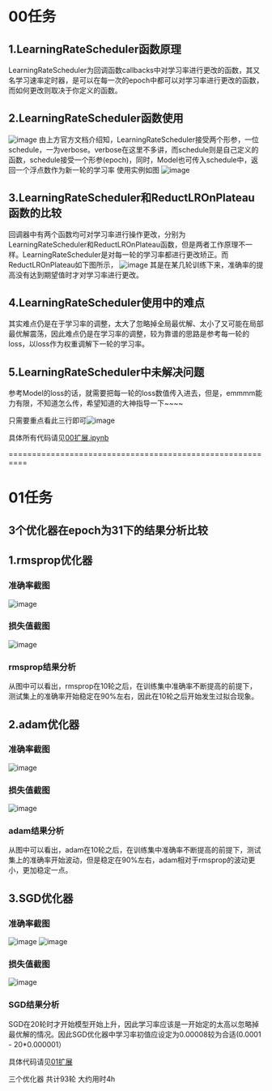 # 00任务
## 1.LearningRateScheduler函数原理
LearningRateScheduler为回调函数callbacks中对学习率进行更改的函数，其又名学习速率定时器，是可以在每一次的epoch中都可以对学习率进行更改的函数，而如何更改则取决于你定义的函数。

## 2.LearningRateScheduler函数使用
![image](https://user-images.githubusercontent.com/50792908/67015870-cd30ee80-f129-11e9-9381-028cd1908f7f.png)
由上方官方文档介绍知，LearningRateScheduler接受两个形参，一位schedule，一为verbose。verbose在这里不多讲，而schedule则是自己定义的函数，schedule接受一个形参(epoch)，同时，Model也可传入schedule中，返回一个浮点数作为新一轮的学习率
使用实例如图
![image](https://user-images.githubusercontent.com/50792908/67016344-a32bfc00-f12a-11e9-8401-9d1046cd1015.png)

## 3.LearningRateScheduler和ReductLROnPlateau函数的比较
回调器中有两个函数均可对学习率进行操作更改，分别为LearningRateScheduler和ReductLROnPlateau函数，但是两者工作原理不一样。LearningRateScheduler是对每一轮的学习率都进行更改矫正。而ReductLROnPlateau如下图所示，
![image](https://user-images.githubusercontent.com/50792908/67016669-264d5200-f12b-11e9-8203-9100f1a88e28.png)
其是在某几轮训练下来，准确率的提高没有达到期望值时才对学习率进行更改。

## 4.LearningRateScheduler使用中的难点
其实难点仍是在于学习率的调整，太大了忽略掉全局最优解、太小了又可能在局部最优解震荡，因此难点仍是在学习率的调整，较为靠谱的思路是参考每一轮的loss，以loss作为权重调解下一轮的学习率。

## 5.LearningRateScheduler中未解决问题
参考Model的loss的话，就需要把每一轮的loss数值传入进去，但是，emmmm能力有限，不知道怎么传，希望知道的大神指导一下~~~~


只需要重点看此三行即可![image](https://user-images.githubusercontent.com/50792908/67099506-aab5d880-f1f0-11e9-848a-195c92629e48.png)

具体所有代码请见[00扩展.ipynb](https://github.com/JUSxuaxuan/Modelarts/blob/master/00%E6%89%A9%E5%B1%95.ipynb)



==========================================================



#  01任务
## 3个优化器在epoch为31下的结果分析比较

##  1.rmsprop优化器
### 准确率截图

![image](https://user-images.githubusercontent.com/50792908/67099666-f9fc0900-f1f0-11e9-8bfa-67ca9511249b.png)

### 损失值截图
![image](https://user-images.githubusercontent.com/50792908/67099722-0c764280-f1f1-11e9-9eb9-bb87ec5701d2.png)

### rmsprop结果分析
从图中可以看出，rmsprop在10轮之后，在训练集中准确率不断提高的前提下，测试集上的准确率开始稳定在90%左右，因此在10轮之后开始发生过拟合现象。


##  2.adam优化器

### 准确率截图
![image](https://user-images.githubusercontent.com/50792908/67100220-dab1ab80-f1f1-11e9-9360-5459b75ede63.png)

### 损失值截图
![image](https://user-images.githubusercontent.com/50792908/67100230-deddc900-f1f1-11e9-9b72-a078faec726f.png)

### adam结果分析
从图中可以看出，adam在10轮之后，在训练集中准确率不断提高的前提下，测试集上的准确率开始波动，但是稳定在90%左右，adam相对于rmsprop的波动更小，更加稳定一点。


## 3.SGD优化器

### 准确率截图

![image](https://user-images.githubusercontent.com/50792908/67100420-35e39e00-f1f2-11e9-8f12-d570864468c8.png)
![image](https://user-images.githubusercontent.com/50792908/67100652-a2f73380-f1f2-11e9-9ee9-4d0fc8d2a778.png)


### 损失值截图
![image](https://user-images.githubusercontent.com/50792908/67100421-367c3480-f1f2-11e9-9bc0-8d7841eed50b.png)

### SGD结果分析
SGD在20轮时才开始模型开始上升，因此学习率应该是一开始定的太高以忽略掉最优解的情况。因此SGD优化器中学习率初值应设定为0.00008较为合适(0.0001 - 20*0.000001）

具体代码请见[01扩展](https://github.com/JUSxuaxuan/Modelarts/blob/master/01%E6%89%A9%E5%B1%95.ipynb)

三个优化器 共计93轮 大约用时4h
